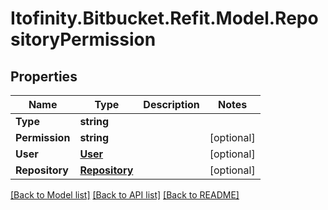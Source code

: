 # Itofinity.Bitbucket.Refit.Model.RepositoryPermission
## Properties

Name | Type | Description | Notes
------------ | ------------- | ------------- | -------------
**Type** | **string** |  | 
**Permission** | **string** |  | [optional] 
**User** | [**User**](User.md) |  | [optional] 
**Repository** | [**Repository**](Repository.md) |  | [optional] 

[[Back to Model list]](../README.md#documentation-for-models) [[Back to API list]](../README.md#documentation-for-api-endpoints) [[Back to README]](../README.md)

